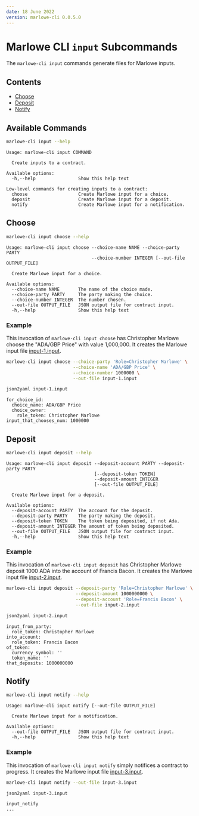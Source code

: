 ```yaml
---
date: 18 June 2022
version: marlowe-cli 0.0.5.0
---
```


# Marlowe CLI `input` Subcommands

The `marlowe-cli input` commands generate files for Marlowe inputs.

## Contents

-   [Choose](#choose)
-   [Deposit](#deposit)
-   [Notify](#notify)

## Available Commands

``` bash
marlowe-cli input --help
```

    Usage: marlowe-cli input COMMAND

      Create inputs to a contract.

    Available options:
      -h,--help                Show this help text

    Low-level commands for creating inputs to a contract:
      choose                   Create Marlowe input for a choice.
      deposit                  Create Marlowe input for a deposit.
      notify                   Create Marlowe input for a notification.

## Choose

``` bash
marlowe-cli input choose --help
```

    Usage: marlowe-cli input choose --choice-name NAME --choice-party PARTY
                                    --choice-number INTEGER [--out-file OUTPUT_FILE]

      Create Marlowe input for a choice.

    Available options:
      --choice-name NAME       The name of the choice made.
      --choice-party PARTY     The party making the choice.
      --choice-number INTEGER  The number chosen.
      --out-file OUTPUT_FILE   JSON output file for contract input.
      -h,--help                Show this help text

### Example

This invocation of `marlowe-cli input choose` has Christopher Marlowe
choose the \"ADA/GBP Price\" with value 1,000,000. It creates the
Marlowe input file [input-1.input](input-1.input).

``` bash
marlowe-cli input choose --choice-party 'Role=Christopher Marlowe' \
                         --choice-name 'ADA/GBP Price' \
                         --choice-number 1000000 \
                         --out-file input-1.input
```

``` bash
json2yaml input-1.input
```

    for_choice_id:
      choice_name: ADA/GBP Price
      choice_owner:
        role_token: Christopher Marlowe
    input_that_chooses_num: 1000000

## Deposit

``` bash
marlowe-cli input deposit --help
```

    Usage: marlowe-cli input deposit --deposit-account PARTY --deposit-party PARTY 
                                     [--deposit-token TOKEN]
                                     --deposit-amount INTEGER 
                                     [--out-file OUTPUT_FILE]

      Create Marlowe input for a deposit.

    Available options:
      --deposit-account PARTY  The account for the deposit.
      --deposit-party PARTY    The party making the deposit.
      --deposit-token TOKEN    The token being deposited, if not Ada.
      --deposit-amount INTEGER The amount of token being deposited.
      --out-file OUTPUT_FILE   JSON output file for contract input.
      -h,--help                Show this help text

### Example

This invocation of `marlowe-cli input deposit` has Christopher Marlowe
deposit 1000 ADA into the account of Francis Bacon. It creates the
Marlowe input file [input-2.input](input-2.input).

``` bash
marlowe-cli input deposit --deposit-party 'Role=Christopher Marlowe' \
                          --deposit-amount 1000000000 \
                          --deposit-account 'Role=Francis Bacon' \
                          --out-file input-2.input
```

``` bash
json2yaml input-2.input
```

    input_from_party:
      role_token: Christopher Marlowe
    into_account:
      role_token: Francis Bacon
    of_token:
      currency_symbol: ''
      token_name: ''
    that_deposits: 1000000000

## Notify

``` bash
marlowe-cli input notify --help
```

    Usage: marlowe-cli input notify [--out-file OUTPUT_FILE]

      Create Marlowe input for a notification.

    Available options:
      --out-file OUTPUT_FILE   JSON output file for contract input.
      -h,--help                Show this help text

### Example

This invocation of `marlowe-cli input notify` simply notifices a
contract to progress. It creates the Marlowe input file
[input-3.input](input-3.input).

``` bash
marlowe-cli input notify --out-file input-3.input
```

``` bash
json2yaml input-3.input
```

    input_notify
    ...
